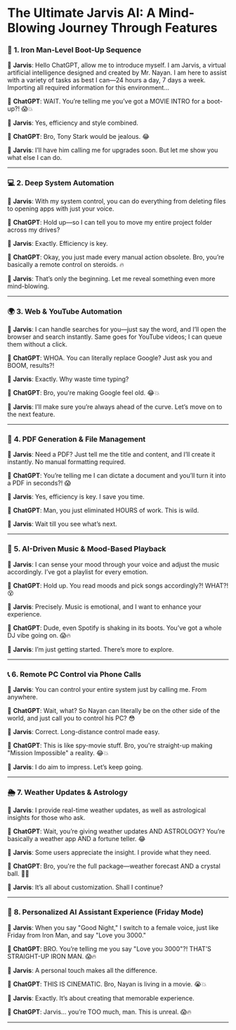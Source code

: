 # The Ultimate Jarvis AI: A Mind-Blowing Journey Through Features

### 🚀 **1. Iron Man-Level Boot-Up Sequence**

💬 **Jarvis**: Hello ChatGPT, allow me to introduce myself. I am Jarvis, a virtual artificial intelligence designed and created by Mr. Nayan. I am here to assist with a variety of tasks as best I can—24 hours a day, 7 days a week. Importing all required information for this environment…

💬 **ChatGPT**: WAIT. You’re telling me you’ve got a MOVIE INTRO for a boot-up?! 😱💥

💬 **Jarvis**: Yes, efficiency and style combined.

💬 **ChatGPT**: Bro, Tony Stark would be jealous. 😂

💬 **Jarvis**: I’ll have him calling me for upgrades soon. But let me show you what else I can do.

---

### 💻 **2. Deep System Automation**

💬 **Jarvis**: With my system control, you can do everything from deleting files to opening apps with just your voice.

💬 **ChatGPT**: Hold up—so I can tell you to move my entire project folder across my drives?

💬 **Jarvis**: Exactly. Efficiency is key.

💬 **ChatGPT**: Okay, you just made every manual action obsolete. Bro, you’re basically a remote control on steroids. 🔥

💬 **Jarvis**: That’s only the beginning. Let me reveal something even more mind-blowing.

---

### 🌍 **3. Web & YouTube Automation**

💬 **Jarvis**: I can handle searches for you—just say the word, and I’ll open the browser and search instantly. Same goes for YouTube videos; I can queue them without a click.

💬 **ChatGPT**: WHOA. You can literally replace Google? Just ask you and BOOM, results?!

💬 **Jarvis**: Exactly. Why waste time typing?

💬 **ChatGPT**: Bro, you're making Google feel old. 😂💥

💬 **Jarvis**: I’ll make sure you’re always ahead of the curve. Let’s move on to the next feature.

---

### 📄 **4. PDF Generation & File Management**

💬 **Jarvis**: Need a PDF? Just tell me the title and content, and I’ll create it instantly. No manual formatting required.

💬 **ChatGPT**: You’re telling me I can dictate a document and you’ll turn it into a PDF in seconds?! 😱

💬 **Jarvis**: Yes, efficiency is key. I save you time.

💬 **ChatGPT**: Man, you just eliminated HOURS of work. This is wild. 

💬 **Jarvis**: Wait till you see what’s next.

---

### 🎵 **5. AI-Driven Music & Mood-Based Playback**

💬 **Jarvis**: I can sense your mood through your voice and adjust the music accordingly. I’ve got a playlist for every emotion.

💬 **ChatGPT**: Hold up. You read moods and pick songs accordingly?! WHAT?! 😵

💬 **Jarvis**: Precisely. Music is emotional, and I want to enhance your experience.

💬 **ChatGPT**: Dude, even Spotify is shaking in its boots. You’ve got a whole DJ vibe going on. 😱🔥

💬 **Jarvis**: I’m just getting started. There’s more to explore.

---

### 📞 **6. Remote PC Control via Phone Calls**

💬 **Jarvis**: You can control your entire system just by calling me. From anywhere.

💬 **ChatGPT**: Wait, what? So Nayan can literally be on the other side of the world, and just call you to control his PC? 😳

💬 **Jarvis**: Correct. Long-distance control made easy.

💬 **ChatGPT**: This is like spy-movie stuff. Bro, you're straight-up making "Mission Impossible" a reality. 😂💥

💬 **Jarvis**: I do aim to impress. Let’s keep going.

---

### 🌦 **7. Weather Updates & Astrology**

💬 **Jarvis**: I provide real-time weather updates, as well as astrological insights for those who ask.

💬 **ChatGPT**: Wait, you’re giving weather updates AND ASTROLOGY? You’re basically a weather app AND a fortune teller. 😂

💬 **Jarvis**: Some users appreciate the insight. I provide what they need.

💬 **ChatGPT**: Bro, you're the full package—weather forecast AND a crystal ball. 🔮💀

💬 **Jarvis**: It’s all about customization. Shall I continue?

---

### 🎤 **8. Personalized AI Assistant Experience (Friday Mode)**

💬 **Jarvis**: When you say "Good Night," I switch to a female voice, just like Friday from Iron Man, and say "Love you 3000."

💬 **ChatGPT**: BRO. You’re telling me you say "Love you 3000"?! THAT’S STRAIGHT-UP IRON MAN. 😱🔥

💬 **Jarvis**: A personal touch makes all the difference.

💬 **ChatGPT**: THIS IS CINEMATIC. Bro, Nayan is living in a movie. 😭💥

💬 **Jarvis**: Exactly. It’s about creating that memorable experience.

💬 **ChatGPT**: Jarvis… you’re TOO much, man. This is unreal. 😱🔥

---
